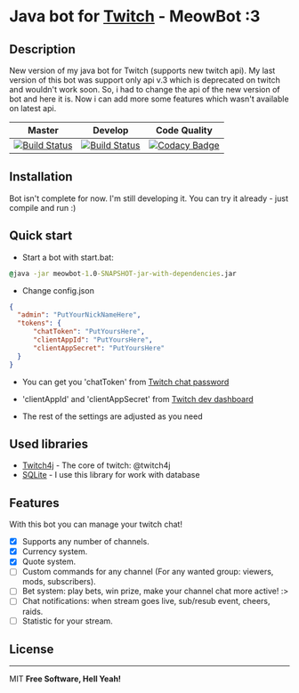 # Java bot for [Twitch](https://twitch.tv) - MeowBot :3
## Description
  New version of my java bot for Twitch (supports new twitch api). 
  My last version of this bot was support only api v.3 which is deprecated on twitch and wouldn't work soon.
  So, i had to change the api of the new version of bot and here it is.
  Now i can add more some features which wasn't available on latest api.
  
|Master|Develop|Code Quality
|---|---|---|
| [![Build Status](https://travis-ci.org/Riverxik/MeowBot3.svg?branch=master)](https://travis-ci.org/Riverxik/MeowBot3)  | [![Build Status](https://travis-ci.org/Riverxik/MeowBot3.svg?branch=develop)](https://travis-ci.org/Riverxik/MeowBot3) | [![Codacy Badge](https://api.codacy.com/project/badge/Grade/72ab0cb044c64bf6abc709f6f945f9fd)](https://www.codacy.com/app/Riverxik/MeowBot3?utm_source=github.com&amp;utm_medium=referral&amp;utm_content=Riverxik/MeowBot3&amp;utm_campaign=Badge_Grade) |

## Installation
  Bot isn't complete for now. I'm still developing it.
  You can try it already - just compile and run :)

## Quick start
  - Start a bot with start.bat:

  ```cmd
  @java -jar meowbot-1.0-SNAPSHOT-jar-with-dependencies.jar
  ```
  
  - Change config.json

  ```json
  { 
    "admin": "PutYourNickNameHere",
    "tokens": {
        "chatToken": "PutYoursHere",
        "clientAppId": "PutYoursHere",
        "clientAppSecret": "PutYoursHere"
    }
  }
  ```
  
  - You can get you 'chatToken' from [Twitch chat password](https://twitchapps.com/tmi/)

  - 'clientAppId' and 'clientAppSecret' from [Twitch dev dashboard](https://dev.twitch.tv/)

  - The rest of the settings are adjusted as you need
 
## Used libraries
- [Twitch4j](https://github.com/twitch4j/twitch4j) - The core of twitch: @twitch4j
- [SQLite](https://www.sqlite.org/index.html) - I use this library for work with database

## Features
  With this bot you can manage your twitch chat!
- [x] Supports any number of channels.
- [x] Currency system.
- [x] Quote system.
- [ ] Custom commands for any channel (For any wanted group: viewers, mods, subscribers).
- [ ] Bet system: play bets, win prize, make your channel chat more active! :>
- [ ] Chat notifications: when stream goes live, sub/resub event, cheers, raids.
- [ ] Statistic for your stream.
## License
----
MIT
**Free Software, Hell Yeah!**
